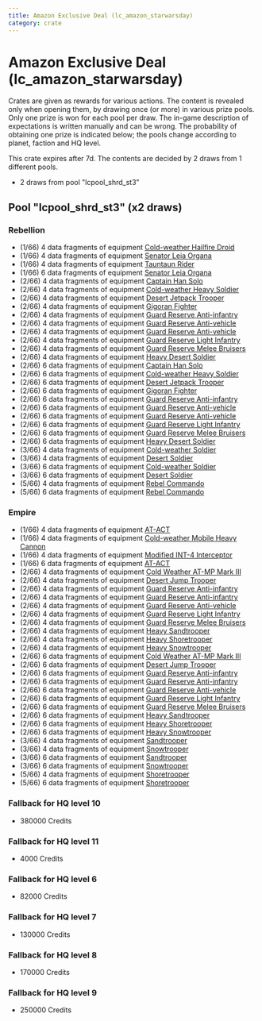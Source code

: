 ```yaml
---
title: Amazon Exclusive Deal (lc_amazon_starwarsday)
category: crate
---
```


# Amazon Exclusive Deal (lc_amazon_starwarsday)

Crates are given as rewards for various actions. The content is revealed only when opening them, by drawing once (or more) in various prize pools. Only one prize is won for each pool per draw. The in-game description of expectations is written manually and can be wrong. The probability of obtaining one prize is indicated below; the pools change according to planet, faction and HQ level.

This crate expires after 7d. The contents are decided by 2 draws from 1 different pools.
  * 2 draws from pool "lcpool_shrd_st3"

## Pool "lcpool_shrd_st3" (x2 draws)

### Rebellion

  * (1/66) 4 data fragments of equipment [Cold-weather Hailfire Droid](eqpRebelArcticHailfire)
  * (1/66) 4 data fragments of equipment [Senator Leia Organa](eqpRebelDiplomat)
  * (1/66) 4 data fragments of equipment [Tauntaun Rider](eqpRebelTauntaun)
  * (1/66) 6 data fragments of equipment [Senator Leia Organa](eqpRebelDiplomat)
  * (2/66) 4 data fragments of equipment [Captain Han Solo](eqpRebelCaptainSolo)
  * (2/66) 4 data fragments of equipment [Cold-weather Heavy Soldier](eqpRebelEchoBaseHeavySoldier)
  * (2/66) 4 data fragments of equipment [Desert Jetpack Trooper](eqpRebelSandJetpackTrooper)
  * (2/66) 4 data fragments of equipment [Gigoran Fighter](eqpRebelShaggyAlien)
  * (2/66) 4 data fragments of equipment [Guard Reserve Anti-infantry](eqpRebelFactorySummonLight)
  * (2/66) 4 data fragments of equipment [Guard Reserve Anti-vehicle](eqpRebelBarracksSummonHeavy)
  * (2/66) 4 data fragments of equipment [Guard Reserve Anti-vehicle](eqpRebelFactorySummonHeavy)
  * (2/66) 4 data fragments of equipment [Guard Reserve Light Infantry](eqpRebelBarracksSummonLight)
  * (2/66) 4 data fragments of equipment [Guard Reserve Melee Bruisers](eqpRebelBarracksSummonMedium)
  * (2/66) 4 data fragments of equipment [Heavy Desert Soldier](eqpRebelHeavySandSoldier)
  * (2/66) 6 data fragments of equipment [Captain Han Solo](eqpRebelCaptainSolo)
  * (2/66) 6 data fragments of equipment [Cold-weather Heavy Soldier](eqpRebelEchoBaseHeavySoldier)
  * (2/66) 6 data fragments of equipment [Desert Jetpack Trooper](eqpRebelSandJetpackTrooper)
  * (2/66) 6 data fragments of equipment [Gigoran Fighter](eqpRebelShaggyAlien)
  * (2/66) 6 data fragments of equipment [Guard Reserve Anti-infantry](eqpRebelFactorySummonLight)
  * (2/66) 6 data fragments of equipment [Guard Reserve Anti-vehicle](eqpRebelBarracksSummonHeavy)
  * (2/66) 6 data fragments of equipment [Guard Reserve Anti-vehicle](eqpRebelFactorySummonHeavy)
  * (2/66) 6 data fragments of equipment [Guard Reserve Light Infantry](eqpRebelBarracksSummonLight)
  * (2/66) 6 data fragments of equipment [Guard Reserve Melee Bruisers](eqpRebelBarracksSummonMedium)
  * (2/66) 6 data fragments of equipment [Heavy Desert Soldier](eqpRebelHeavySandSoldier)
  * (3/66) 4 data fragments of equipment [Cold-weather Soldier](eqpRebelEchoBaseSoldier)
  * (3/66) 4 data fragments of equipment [Desert Soldier](eqpRebelSandSoldier)
  * (3/66) 6 data fragments of equipment [Cold-weather Soldier](eqpRebelEchoBaseSoldier)
  * (3/66) 6 data fragments of equipment [Desert Soldier](eqpRebelSandSoldier)
  * (5/66) 4 data fragments of equipment [Rebel Commando](eqpRebelPentagonSoldier)
  * (5/66) 6 data fragments of equipment [Rebel Commando](eqpRebelPentagonSoldier)

### Empire

  * (1/66) 4 data fragments of equipment [AT-ACT](eqpEmpireCargoGreatDane)
  * (1/66) 4 data fragments of equipment [Cold-weather Mobile Heavy Cannon](eqpEmpireArcticMHC)
  * (1/66) 4 data fragments of equipment [Modified INT-4 Interceptor](eqpEmpireArcticINT4)
  * (1/66) 6 data fragments of equipment [AT-ACT](eqpEmpireCargoGreatDane)
  * (2/66) 4 data fragments of equipment [Cold Weather AT-MP Mark III](eqpEmpireArcticATMP)
  * (2/66) 4 data fragments of equipment [Desert Jump Trooper](eqpEmpireSandJumpTrooper)
  * (2/66) 4 data fragments of equipment [Guard Reserve Anti-infantry](eqpEmpireBarracksSummonHeavy)
  * (2/66) 4 data fragments of equipment [Guard Reserve Anti-infantry](eqpEmpireFactorySummonLight)
  * (2/66) 4 data fragments of equipment [Guard Reserve Anti-vehicle](eqpEmpireFactorySummonHeavy)
  * (2/66) 4 data fragments of equipment [Guard Reserve Light Infantry](eqpEmpireBarracksSummonLight)
  * (2/66) 4 data fragments of equipment [Guard Reserve Melee Bruisers](eqpEmpireBarracksSummonMedium)
  * (2/66) 4 data fragments of equipment [Heavy Sandtrooper](eqpEmpireHeavySandtrooper)
  * (2/66) 4 data fragments of equipment [Heavy Shoretrooper](eqpEmpirePentagonHeavyTrooper)
  * (2/66) 4 data fragments of equipment [Heavy Snowtrooper](eqpEmpireHeavySnowtrooper)
  * (2/66) 6 data fragments of equipment [Cold Weather AT-MP Mark III](eqpEmpireArcticATMP)
  * (2/66) 6 data fragments of equipment [Desert Jump Trooper](eqpEmpireSandJumpTrooper)
  * (2/66) 6 data fragments of equipment [Guard Reserve Anti-infantry](eqpEmpireBarracksSummonHeavy)
  * (2/66) 6 data fragments of equipment [Guard Reserve Anti-infantry](eqpEmpireFactorySummonLight)
  * (2/66) 6 data fragments of equipment [Guard Reserve Anti-vehicle](eqpEmpireFactorySummonHeavy)
  * (2/66) 6 data fragments of equipment [Guard Reserve Light Infantry](eqpEmpireBarracksSummonLight)
  * (2/66) 6 data fragments of equipment [Guard Reserve Melee Bruisers](eqpEmpireBarracksSummonMedium)
  * (2/66) 6 data fragments of equipment [Heavy Sandtrooper](eqpEmpireHeavySandtrooper)
  * (2/66) 6 data fragments of equipment [Heavy Shoretrooper](eqpEmpirePentagonHeavyTrooper)
  * (2/66) 6 data fragments of equipment [Heavy Snowtrooper](eqpEmpireHeavySnowtrooper)
  * (3/66) 4 data fragments of equipment [Sandtrooper](eqpEmpireSandtrooper)
  * (3/66) 4 data fragments of equipment [Snowtrooper](eqpEmpireSnowtrooper)
  * (3/66) 6 data fragments of equipment [Sandtrooper](eqpEmpireSandtrooper)
  * (3/66) 6 data fragments of equipment [Snowtrooper](eqpEmpireSnowtrooper)
  * (5/66) 4 data fragments of equipment [Shoretrooper](eqpEmpirePentagonTrooper)
  * (5/66) 6 data fragments of equipment [Shoretrooper](eqpEmpirePentagonTrooper)

### Fallback for HQ level 10

  * 380000 Credits

### Fallback for HQ level 11

  * 4000 Credits

### Fallback for HQ level 6

  * 82000 Credits

### Fallback for HQ level 7

  * 130000 Credits

### Fallback for HQ level 8

  * 170000 Credits

### Fallback for HQ level 9

  * 250000 Credits